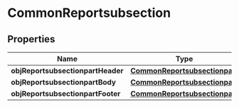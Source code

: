 
# CommonReportsubsection

## Properties
Name | Type | Description | Notes
------------ | ------------- | ------------- | -------------
**objReportsubsectionpartHeader** | [**CommonReportsubsectionpart**](CommonReportsubsectionpart.md) |  | 
**objReportsubsectionpartBody** | [**CommonReportsubsectionpart**](CommonReportsubsectionpart.md) |  | 
**objReportsubsectionpartFooter** | [**CommonReportsubsectionpart**](CommonReportsubsectionpart.md) |  | 



